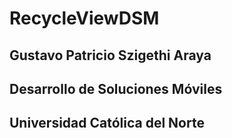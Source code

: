 # RecycleViewDSM

## Gustavo Patricio Szigethi Araya
## Desarrollo de Soluciones Móviles
## Universidad Católica del Norte
